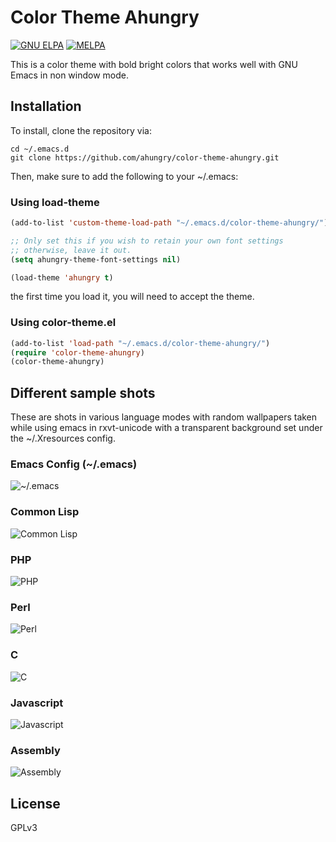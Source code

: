 # Color Theme Ahungry

[![GNU ELPA](https://elpa.gnu.org/packages/ahungry-theme.svg)](https://elpa.gnu.org/packages/ahungry-theme.html)
[![MELPA](http://melpa.org/packages/ahungry-theme-badge.svg)](http://melpa.org/#/ahungry-theme)

This is a color theme with bold bright colors that works well with GNU
Emacs in non window mode.

## Installation
To install, clone the repository via:

```
cd ~/.emacs.d
git clone https://github.com/ahungry/color-theme-ahungry.git
```

Then, make sure to add the following to your ~/.emacs:
### Using load-theme
```lisp
(add-to-list 'custom-theme-load-path "~/.emacs.d/color-theme-ahungry/")

;; Only set this if you wish to retain your own font settings
;; otherwise, leave it out.
(setq ahungry-theme-font-settings nil)

(load-theme 'ahungry t)
```
the first time you load it, you will need to accept the theme.

### Using color-theme.el

```lisp
(add-to-list 'load-path "~/.emacs.d/color-theme-ahungry/")
(require 'color-theme-ahungry)
(color-theme-ahungry)
```

## Different sample shots
These are shots in various language modes with random wallpapers
taken while using emacs in rxvt-unicode with a transparent background
set under the ~/.Xresources config.

### Emacs Config (~/.emacs)
![~/.emacs](http://ahungry.com/images/color-theme-ahungry/require.png)

### Common Lisp
![Common Lisp](http://ahungry.com/images/color-theme-ahungry/common-lisp.png)

### PHP
![PHP](http://ahungry.com/images/color-theme-ahungry/php.png)

### Perl
![Perl](http://ahungry.com/images/color-theme-ahungry/perl.png)

### C
![C](http://ahungry.com/images/color-theme-ahungry/c.png)

### Javascript
![Javascript](http://ahungry.com/images/color-theme-ahungry/javascript.png)

### Assembly
![Assembly](http://ahungry.com/images/color-theme-ahungry/assembly.png)

## License
GPLv3
